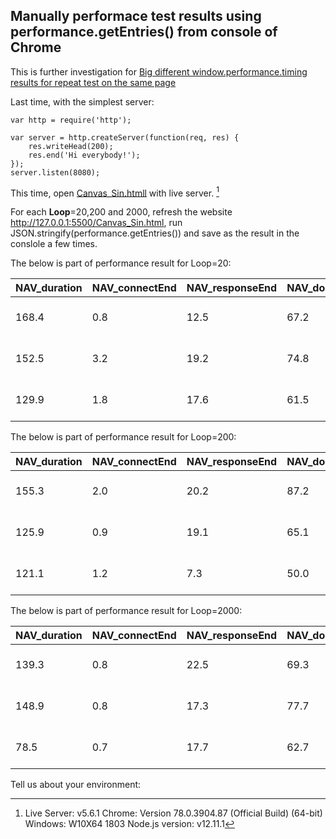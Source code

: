 ## Manually performace test results using performance.getEntries() from console of Chrome
This is further investigation for [Big different window.performance.timing results for repeat test on the same page](https://github.com/GoogleChrome/puppeteer/issues/5110)

Last time, with the simplest server:
```
var http = require('http');

var server = http.createServer(function(req, res) {
    res.writeHead(200);
    res.end('Hi everybody!');
});
server.listen(8080);
```
This time, open [Canvas_Sin.htmll](https://github.com/rubyzhao/Sin-Wave-with-Basic-Canvas/blob/master/Canvas_Sin.html) with live server. [^1] 

For each **Loop**=20,200 and 2000, refresh the website http://127.0.0.1:5500/Canvas_Sin.html, run JSON.stringify(performance.getEntries()) and save as the result in the conslole a few times. 

The below is part of performance result for Loop=20:

NAV_duration | NAV_connectEnd | NAV_responseEnd | NAV_domContentLoadedEventEnd | NAV_domComplete | FP_startTime | LogFileTime
---|---|---|---|---|---|---
168.4 | 0.8 | 12.5 | 67.2 | 167.0 | 149.5 | 03-11-2019-03-38-01
152.5 | 3.2 | 19.2 | 74.8 | 151.8 | 78.0 | 03-11-2019-03-38-29
129.9 | 1.8 | 17.6 | 61.5 | 129.3 | 64.3 | 03-11-2019-03-38-44

The below is part of performance result for Loop=200:

NAV_duration | NAV_connectEnd | NAV_responseEnd | NAV_domContentLoadedEventEnd | NAV_domComplete | FP_startTime | LogFileTime
---|---|---|---|---|---|---
155.3 | 2.0 | 20.2 | 87.2 | 154.7 | 90.3 | 03-11-2019-03-31-12
125.9 | 0.9 | 19.1 | 65.1 | 125.3 | 69.1 | 03-11-2019-03-31-39
121.1 | 1.2 | 7.3 | 50.0 | 120.5 | 54.7 | 03-11-2019-03-32-02

The below is part of performance result for Loop=2000:

NAV_duration | NAV_connectEnd | NAV_responseEnd | NAV_domContentLoadedEventEnd | NAV_domComplete | FP_startTime | LogFileTime
---|---|---|---|---|---|---
139.3 | 0.8 | 22.5 | 69.3 | 138.5 | 72.7 | 03-11-2019-03-35-44
148.9 | 0.8 | 17.3 | 77.7 | 148.3 | 81.4 | 03-11-2019-03-36-10
78.5 | 0.7 | 17.7 | 62.7 | 77.0 | 64.8 | 03-11-2019-03-36-22

Tell us about your environment:

[^1]: Live Server: v5.6.1
Chrome: Version 78.0.3904.87 (Official Build) (64-bit)
Windows: W10X64 1803
Node.js version: v12.11.1




